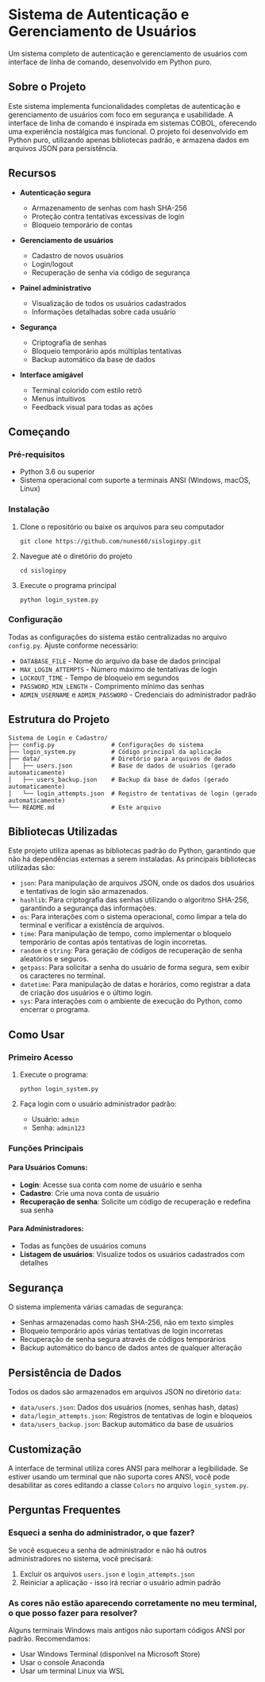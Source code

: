 # Sistema de Autenticação e Gerenciamento de Usuários

Um sistema completo de autenticação e gerenciamento de usuários com interface de linha de comando, desenvolvido em Python puro.

## Sobre o Projeto

Este sistema implementa funcionalidades completas de autenticação e gerenciamento de usuários com foco em segurança e usabilidade. A interface de linha de comando é inspirada em sistemas COBOL, oferecendo uma experiência nostálgica mas funcional. O projeto foi desenvolvido em Python puro, utilizando apenas bibliotecas padrão, e armazena dados em arquivos JSON para persistência.

## Recursos

- **Autenticação segura**
  - Armazenamento de senhas com hash SHA-256
  - Proteção contra tentativas excessivas de login
  - Bloqueio temporário de contas

- **Gerenciamento de usuários**
  - Cadastro de novos usuários
  - Login/logout
  - Recuperação de senha via código de segurança

- **Painel administrativo**
  - Visualização de todos os usuários cadastrados
  - Informações detalhadas sobre cada usuário

- **Segurança**
  - Criptografia de senhas
  - Bloqueio temporário após múltiplas tentativas
  - Backup automático da base de dados

- **Interface amigável**
  - Terminal colorido com estilo retrô
  - Menus intuitivos
  - Feedback visual para todas as ações

## Começando

### Pré-requisitos

- Python 3.6 ou superior
- Sistema operacional com suporte a terminais ANSI (Windows, macOS, Linux)

### Instalação

1. Clone o repositório ou baixe os arquivos para seu computador
   ```
   git clone https://github.com/nunes60/sisloginpy.git
   ```

2. Navegue até o diretório do projeto
   ```
   cd sisloginpy
   ```

3. Execute o programa principal
   ```
   python login_system.py
   ```

### Configuração

Todas as configurações do sistema estão centralizadas no arquivo `config.py`. Ajuste conforme necessário:

- `DATABASE_FILE` - Nome do arquivo da base de dados principal
- `MAX_LOGIN_ATTEMPTS` - Número máximo de tentativas de login
- `LOCKOUT_TIME` - Tempo de bloqueio em segundos
- `PASSWORD_MIN_LENGTH` - Comprimento mínimo das senhas
- `ADMIN_USERNAME` e `ADMIN_PASSWORD` - Credenciais do administrador padrão

## Estrutura do Projeto

```
Sistema de Login e Cadastro/
├── config.py                # Configurações do sistema
├── login_system.py          # Código principal da aplicação
├── data/                    # Diretório para arquivos de dados
│   ├── users.json           # Base de dados de usuários (gerado automaticamente)
│   ├── users_backup.json    # Backup da base de dados (gerado automaticamente)
│   └── login_attempts.json  # Registro de tentativas de login (gerado automaticamente)
└── README.md                # Este arquivo
```

## Bibliotecas Utilizadas

Este projeto utiliza apenas as bibliotecas padrão do Python, garantindo que não há dependências externas a serem instaladas. As principais bibliotecas utilizadas são:

- `json`: Para manipulação de arquivos JSON, onde os dados dos usuários e tentativas de login são armazenados.
- `hashlib`: Para criptografia das senhas utilizando o algoritmo SHA-256, garantindo a segurança das informações.
- `os`: Para interações com o sistema operacional, como limpar a tela do terminal e verificar a existência de arquivos.
- `time`: Para manipulação de tempo, como implementar o bloqueio temporário de contas após tentativas de login incorretas.
- `random` e `string`: Para geração de códigos de recuperação de senha aleatórios e seguros.
- `getpass`: Para solicitar a senha do usuário de forma segura, sem exibir os caracteres no terminal.
- `datetime`: Para manipulação de datas e horários, como registrar a data de criação dos usuários e o último login.
- `sys`: Para interações com o ambiente de execução do Python, como encerrar o programa.

## Como Usar

### Primeiro Acesso

1. Execute o programa:
   ```
   python login_system.py
   ```

2. Faça login com o usuário administrador padrão:
   - Usuário: `admin`
   - Senha: `admin123`

### Funções Principais

#### Para Usuários Comuns:
- **Login**: Acesse sua conta com nome de usuário e senha
- **Cadastro**: Crie uma nova conta de usuário
- **Recuperação de senha**: Solicite um código de recuperação e redefina sua senha

#### Para Administradores:
- Todas as funções de usuários comuns
- **Listagem de usuários**: Visualize todos os usuários cadastrados com detalhes

## Segurança

O sistema implementa várias camadas de segurança:

- Senhas armazenadas como hash SHA-256, não em texto simples
- Bloqueio temporário após várias tentativas de login incorretas
- Recuperação de senha segura através de códigos temporários
- Backup automático do banco de dados antes de qualquer alteração

## Persistência de Dados

Todos os dados são armazenados em arquivos JSON no diretório `data`:

- `data/users.json`: Dados dos usuários (nomes, senhas hash, datas)
- `data/login_attempts.json`: Registros de tentativas de login e bloqueios
- `data/users_backup.json`: Backup automático da base de usuários

## Customização

A interface de terminal utiliza cores ANSI para melhorar a legibilidade. Se estiver usando um terminal que não suporta cores ANSI, você pode desabilitar as cores editando a classe `Colors` no arquivo `login_system.py`.

## Perguntas Frequentes

### Esqueci a senha do administrador, o que fazer?

Se você esqueceu a senha de administrador e não há outros administradores no sistema, você precisará:

1. Excluir os arquivos `users.json` e `login_attempts.json`
2. Reiniciar a aplicação - isso irá recriar o usuário admin padrão

### As cores não estão aparecendo corretamente no meu terminal, o que posso fazer para resolver?

Alguns terminais Windows mais antigos não suportam códigos ANSI por padrão. Recomendamos:
- Usar Windows Terminal (disponível na Microsoft Store)
- Usar o console Anaconda
- Usar um terminal Linux via WSL
